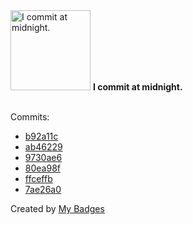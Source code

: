 <img src="https://github.com/my-badges/my-badges/blob/master/src/all-badges/time-of-commit/midnight-commits.png?raw=true" alt="I commit at midnight." title="I commit at midnight." width="128">
<strong>I commit at midnight.</strong>
<br><br>

Commits:

- <a href="https://github.com/nexeck/concourse/commit/b92a11cd46a33234b3459cc1aaa5a4b6b71686d4">b92a11c</a>
- <a href="https://github.com/nexeck/dotfiles-zsh/commit/ab462294cb38163895333d91c386dd6fca989d21">ab46229</a>
- <a href="https://github.com/nexeck/dotfiles-zsh/commit/9730ae653cfcccb1f7abc516b74d087880d63dbd">9730ae6</a>
- <a href="https://github.com/nexeck/dotfiles-zsh/commit/80ea98f4174dfe921b0d3c5e6cd65f856bb53fe9">80ea98f</a>
- <a href="https://github.com/nexeck/dotfiles-zsh/commit/ffceffb7554a10111ed32dfe16f50ebf0a4a58d9">ffceffb</a>
- <a href="https://github.com/nexeck/dotfiles-zsh/commit/7ae26a06c67495f8f5d3bd82342e30467a434f65">7ae26a0</a>


Created by <a href="https://github.com/my-badges/my-badges">My Badges</a>